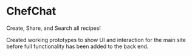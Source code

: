# ChefChat
Create, Share, and Search all recipes!

Created working prototypes to show UI and interaction for the main site before full functionality has been added to the back end. 
